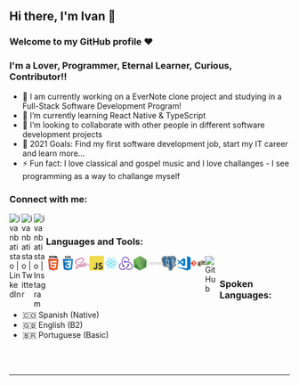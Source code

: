 ## Hi there, I'm Ivan 👋

### Welcome to my GitHub profile ❤️

### I'm a Lover, Programmer, Eternal Learner, Curious, Contributor!!

- 🔭 I am currently working on a EverNote clone project and studying in a Full-Stack Software Development Program!
- 🌱 I’m currently learning React Native & TypeScript
- 👯 I’m looking to collaborate with other people in different software development projects
- 🥅 2021 Goals: Find my first software development job, start my IT career and learn more...
- ⚡ Fun fact: I love classical and gospel music and I love challanges - I see programming as a way to challange myself

### Connect with me:

[<img align="left" alt="ivanbatistao | LinkedIn" width="22px" src="https://cdn.jsdelivr.net/npm/simple-icons@v3/icons/linkedin.svg" />](https://www.linkedin.com/in/ivanbatistao/)
[<img align="left" alt="ivanbatistao | Twitter" width="22px" src="https://cdn.jsdelivr.net/npm/simple-icons@v3/icons/twitter.svg" />](https://twitter.com/ivanbatistao)
[<img align="left" alt="ivanbatistao | Instagram" width="22px" src="https://cdn.jsdelivr.net/npm/simple-icons@v3/icons/gmail.svg" />](mailto:batistaochoaivan@gmail.com)

<br />

### Languages and Tools:

[<img align="left" alt="HTML5" width="26px" src="https://raw.githubusercontent.com/github/explore/80688e429a7d4ef2fca1e82350fe8e3517d3494d/topics/html/html.png" />](#)
[<img align="left" alt="CSS3" width="26px" src="https://raw.githubusercontent.com/github/explore/80688e429a7d4ef2fca1e82350fe8e3517d3494d/topics/css/css.png" />](#)
[<img align="left" alt="Sass" width="26px" src="https://raw.githubusercontent.com/github/explore/80688e429a7d4ef2fca1e82350fe8e3517d3494d/topics/sass/sass.png" />](#)
[<img align="left" alt="JavaScript" width="26px" src="https://raw.githubusercontent.com/github/explore/80688e429a7d4ef2fca1e82350fe8e3517d3494d/topics/javascript/javascript.png" />](#)
[<img align="left" alt="React" width="26px" src="https://raw.githubusercontent.com/github/explore/80688e429a7d4ef2fca1e82350fe8e3517d3494d/topics/react/react.png" />](#)
[<img align="left" alt="Redux" width="26px" src="https://raw.githubusercontent.com/github/explore/80688e429a7d4ef2fca1e82350fe8e3517d3494d/topics/redux/redux.png" />](#)
[<img align="left" alt="Node.js" width="26px" src="https://raw.githubusercontent.com/github/explore/80688e429a7d4ef2fca1e82350fe8e3517d3494d/topics/nodejs/nodejs.png" />](#)
[<img align="left" alt="Express.js" width="26px" src="https://raw.githubusercontent.com/github/explore/80688e429a7d4ef2fca1e82350fe8e3517d3494d/topics/express/express.png" />](#)
[<img align="left" alt="PostgreSQL" width="26px" src="https://raw.githubusercontent.com/github/explore/80688e429a7d4ef2fca1e82350fe8e3517d3494d/topics/postgresql/postgresql.png" />](#)
[<img align="left" alt="Visual Studio Code" width="26px" src="https://raw.githubusercontent.com/github/explore/80688e429a7d4ef2fca1e82350fe8e3517d3494d/topics/visual-studio-code/visual-studio-code.png" />](#)
[<img align="left" alt="Git" width="26px" src="https://raw.githubusercontent.com/github/explore/80688e429a7d4ef2fca1e82350fe8e3517d3494d/topics/git/git.png" />](#)
[<img align="left" alt="GitHub" width="26px" src="https://raw.githubusercontent.com/gilbarbara/logos/master/logos/github-icon.svg" />](#)

<br/>

### Spoken Languages:
- 🇨🇴 Spanish (Native)
- 🇬🇧 English (B2) 
- 🇧🇷 Portuguese (Basic) 

<br />
<br />

---
